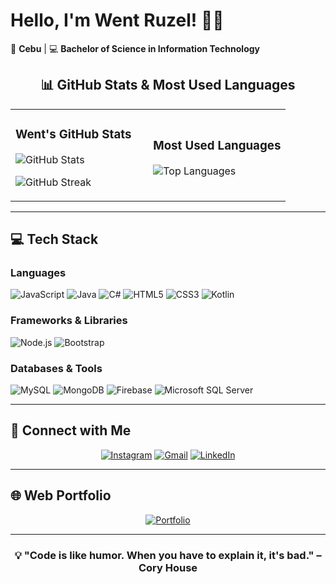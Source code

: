 # Hello, I'm Went Ruzel! 👩‍💻

📍 **Cebu** | 💻 **Bachelor of Science in Information Technology**

<div align="center">

## 📊 GitHub Stats & Most Used Languages

<table>
<tr>
<td width="50%">

### Went's GitHub Stats
![GitHub Stats](https://github-readme-stats.vercel.app/api?username=IgotW&show_icons=true&theme=radical&hide_border=true&bg_color=0d1117)

![GitHub Streak](https://github-readme-streak-stats.herokuapp.com/?user=IgotW&theme=radical&hide_border=true&background=0d1117)

</td>
<td width="50%">

### Most Used Languages
![Top Languages](https://github-readme-stats.vercel.app/api/top-langs/?username=IgotW&layout=compact&theme=radical&hide_border=true&bg_color=0d1117)

</td>
</tr>
</table>

</div>

---

## 💻 Tech Stack

### Languages
![JavaScript](https://img.shields.io/badge/JavaScript-F7DF1E?style=for-the-badge&logo=javascript&logoColor=black)
![Java](https://img.shields.io/badge/Java-ED8B00?style=for-the-badge&logo=openjdk&logoColor=white)
![C#](https://img.shields.io/badge/C%23-239120?style=for-the-badge&logo=c-sharp&logoColor=white)
![HTML5](https://img.shields.io/badge/HTML5-E34F26?style=for-the-badge&logo=html5&logoColor=white)
![CSS3](https://img.shields.io/badge/CSS3-1572B6?style=for-the-badge&logo=css3&logoColor=white)
![Kotlin](https://img.shields.io/badge/Kotlin-7F52FF?style=for-the-badge&logo=kotlin&logoColor=white)

### Frameworks & Libraries
![Node.js](https://img.shields.io/badge/Node.js-339933?style=for-the-badge&logo=node.js&logoColor=white)
![Bootstrap](https://img.shields.io/badge/Bootstrap-7952B3?style=for-the-badge&logo=bootstrap&logoColor=white)

### Databases & Tools
![MySQL](https://img.shields.io/badge/MySQL-4479A1?style=for-the-badge&logo=mysql&logoColor=white)
![MongoDB](https://img.shields.io/badge/MongoDB-47A248?style=for-the-badge&logo=mongodb&logoColor=white)
![Firebase](https://img.shields.io/badge/Firebase-FFCA28?style=for-the-badge&logo=firebase&logoColor=black)
![Microsoft SQL Server](https://img.shields.io/badge/Microsoft%20SQL%20Server-CC2927?style=for-the-badge&logo=microsoft%20sql%20server&logoColor=white)

---

## 📱 Connect with Me

<div align="center">

[![Instagram](https://img.shields.io/badge/Instagram-E4405F?style=for-the-badge&logo=instagram&logoColor=white)](https://www.instagram.com/ruzeell/)
[![Gmail](https://img.shields.io/badge/Gmail-D14836?style=for-the-badge&logo=gmail&logoColor=white)](mailto:wntrzlgt.17@gmail.com)
[![LinkedIn](https://img.shields.io/badge/LinkedIn-0077B5?style=for-the-badge&logo=linkedin&logoColor=white)](https://www.linkedin.com/in/went-ruzel-igot-892b612b3/)

</div>

---

## 🌐 Web Portfolio

<div align="center">

[![Portfolio](https://img.shields.io/badge/Visit_My_Portfolio-FF6B6B?style=for-the-badge&logo=google-chrome&logoColor=white)]()

</div>

---

<div align="center">

### 💡 "Code is like humor. When you have to explain it, it's bad." – Cory House

</div>
